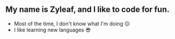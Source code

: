 ## My name is Zyleaf, and I like to code for fun. 

* Most of the time, I don't know what I'm doing 😔
* I like learning new languages 😎